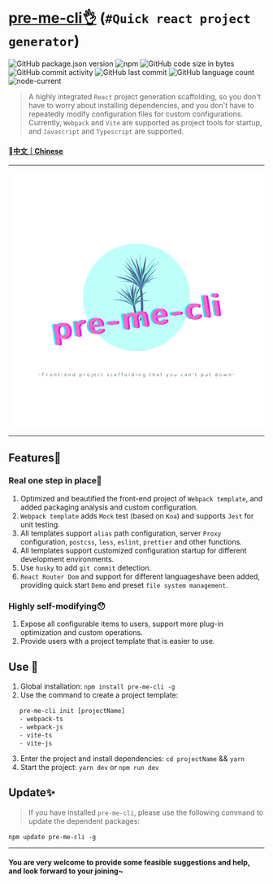 # [pre-me-cli👌](https://github.com/baiziyu-fe/pre-me-cli) (`#Quick react project generator`)

![GitHub package.json version](https://img.shields.io/github/package-json/v/baiziyu-fe/pre-me-cli) ![npm](https://img.shields.io/npm/dw/pre-me-cli) ![GitHub code size in bytes](https://img.shields.io/github/languages/code-size/baiziyu-fe/pre-me-cli) ![GitHub commit activity](https://img.shields.io/github/commit-activity/w/baiziyu-fe/pre-me-cli) ![GitHub last commit](https://img.shields.io/github/last-commit/baiziyu-fe/pre-me-cli) ![GitHub language count](https://img.shields.io/github/languages/count/baiziyu-fe/pre-me-cli) ![node-current](https://img.shields.io/node/v/react)


> A highly integrated `React` project generation scaffolding, so you don't have to worry about installing dependencies, and you don't have to repeatedly modify configuration files for custom configurations.
> Currently, `Webpack` and `Vite` are supported as project tools for startup, and `Javascript` and `Typescript` are supported.

#### 📎[中文｜Chinese](./README_zh.md)

---

<div align="center">
  <img src="./images/logo.png">
</div>

---

## Features🎉

### Real one step in place👏

1. Optimized and beautified the front-end project of `Webpack template`, and added packaging analysis and custom configuration.
2. `Webpack template` adds `Mock` test (based on `Koa`) and supports `Jest` for unit testing.
3. All templates support `alias` path configuration, server `Proxy` configuration, `postcss`, `less`, `eslint`, `prettier` and other functions.
4. All templates support customized configuration startup for different development environments.
5. Use `husky` to add `git commit` detection.
6. `React Router Dom` and support for different languages ​​have been added, providing quick start `Demo` and preset `file system management`.

### Highly self-modifying😯

1. Expose all configurable items to users, support more plug-in optimization and custom operations.
2. Provide users with a project template that is easier to use.

## Use 🔧

1. Global installation: `npm install pre-me-cli -g`
2. Use the command to create a project template: 
  ```
     pre-me-cli init [projectName]
     - webpack-ts
     - webpack-js
     - vite-ts
     - vite-js
  ```
3. Enter the project and install dependencies: `cd projectName` && `yarn`
4. Start the project: `yarn dev` or `npm run dev`

## Update✨

> If you have installed `pre-me-cli`, please use the following command to update the dependent packages:

```
npm update pre-me-cli -g

```

---

#### You are very welcome to provide some feasible suggestions and help, and look forward to your joining~